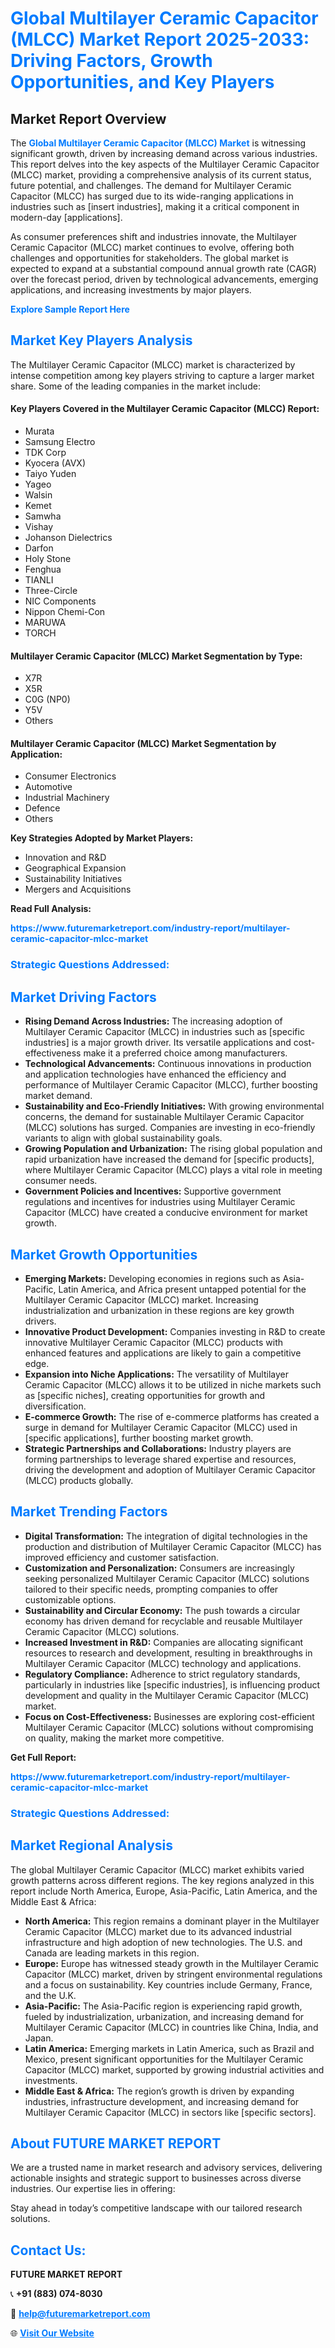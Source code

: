 <h1 style="color: #007BFF;">Global Multilayer Ceramic Capacitor (MLCC) Market Report 2025-2033: Driving Factors, Growth Opportunities, and Key Players</h1>

<section id="overview">
<h2>Market Report Overview</h2>
<p>The <a href="https://www.futuremarketreport.com/industry-report/multilayer-ceramic-capacitor-mlcc-market" style="color: #007BFF; text-decoration: none;"><strong>Global Multilayer Ceramic Capacitor (MLCC) Market</strong></a> is witnessing significant growth, driven by increasing demand across various industries. This report delves into the key aspects of the Multilayer Ceramic Capacitor (MLCC) market, providing a comprehensive analysis of its current status, future potential, and challenges. The demand for Multilayer Ceramic Capacitor (MLCC) has surged due to its wide-ranging applications in industries such as [insert industries], making it a critical component in modern-day [applications].</p>
<p>As consumer preferences shift and industries innovate, the Multilayer Ceramic Capacitor (MLCC) market continues to evolve, offering both challenges and opportunities for stakeholders. The global market is expected to expand at a substantial compound annual growth rate (CAGR) over the forecast period, driven by technological advancements, emerging applications, and increasing investments by major players.</p>
</section>

<section id="overview">
<p><a href="https://www.futuremarketreport.com/request-sample/reportId=60739" style="color: #007BFF; text-decoration: none;"><strong>Explore Sample Report Here</strong></a></p>
</section>

<section id="key-players">
<h2 style="color: #007BFF;">Market Key Players Analysis</h2>
<p>The Multilayer Ceramic Capacitor (MLCC) market is characterized by intense competition among key players striving to capture a larger market share. Some of the leading companies in the market include:</p>
<h4>Key Players Covered in the Multilayer Ceramic Capacitor (MLCC) Report:</h4>
<ul><li>Murata</li><li>Samsung Electro</li><li>TDK Corp</li><li>Kyocera (AVX)</li><li>Taiyo Yuden</li><li>Yageo</li><li>Walsin</li><li>Kemet</li><li>Samwha</li><li>Vishay</li><li>Johanson Dielectrics</li><li>Darfon</li><li>Holy Stone</li><li>Fenghua</li><li>TIANLI</li><li>Three-Circle</li><li>NIC Components</li><li>Nippon Chemi-Con</li><li>MARUWA</li><li>TORCH</li></ul>
<h4>Multilayer Ceramic Capacitor (MLCC) Market Segmentation by Type:</h4>
<ul><li>X7R</li><li>X5R</li><li>C0G (NP0)</li><li>Y5V</li><li>Others</li></ul>

<h4>Multilayer Ceramic Capacitor (MLCC) Market Segmentation by Application:</h4>
<ul><li>Consumer Electronics</li><li>Automotive</li><li>Industrial Machinery</li><li>Defence</li><li>Others</li></ul>
<p><strong>Key Strategies Adopted by Market Players:</strong></p>
<ul>
<li>Innovation and R&D</li>
<li>Geographical Expansion</li>
<li>Sustainability Initiatives</li>
<li>Mergers and Acquisitions</li>
</ul>
</section>

<section>
<p><strong>Read Full Analysis: </strong></p><a href="https://www.futuremarketreport.com/industry-report/multilayer-ceramic-capacitor-mlcc-market" style="color: #007BFF; text-decoration: none;"><strong>https://www.futuremarketreport.com/industry-report/multilayer-ceramic-capacitor-mlcc-market</strong></a>
<h3 style="color: #007BFF;">Strategic Questions Addressed:</h3>
</section>

<section id="driving-factors">
<h2 style="color: #007BFF;">Market Driving Factors</h2>
<ul>
<li><strong>Rising Demand Across Industries:</strong> The increasing adoption of Multilayer Ceramic Capacitor (MLCC) in industries such as [specific industries] is a major growth driver. Its versatile applications and cost-effectiveness make it a preferred choice among manufacturers.</li>
<li><strong>Technological Advancements:</strong> Continuous innovations in production and application technologies have enhanced the efficiency and performance of Multilayer Ceramic Capacitor (MLCC), further boosting market demand.</li>
<li><strong>Sustainability and Eco-Friendly Initiatives:</strong> With growing environmental concerns, the demand for sustainable Multilayer Ceramic Capacitor (MLCC) solutions has surged. Companies are investing in eco-friendly variants to align with global sustainability goals.</li>
<li><strong>Growing Population and Urbanization:</strong> The rising global population and rapid urbanization have increased the demand for [specific products], where Multilayer Ceramic Capacitor (MLCC) plays a vital role in meeting consumer needs.</li>
<li><strong>Government Policies and Incentives:</strong> Supportive government regulations and incentives for industries using Multilayer Ceramic Capacitor (MLCC) have created a conducive environment for market growth.</li>
</ul>
</section>

<section id="growth-opportunities">
<h2 style="color: #007BFF;">Market Growth Opportunities</h2>
<ul>
<li><strong>Emerging Markets:</strong> Developing economies in regions such as Asia-Pacific, Latin America, and Africa present untapped potential for the Multilayer Ceramic Capacitor (MLCC) market. Increasing industrialization and urbanization in these regions are key growth drivers.</li>
<li><strong>Innovative Product Development:</strong> Companies investing in R&D to create innovative Multilayer Ceramic Capacitor (MLCC) products with enhanced features and applications are likely to gain a competitive edge.</li>
<li><strong>Expansion into Niche Applications:</strong> The versatility of Multilayer Ceramic Capacitor (MLCC) allows it to be utilized in niche markets such as [specific niches], creating opportunities for growth and diversification.</li>
<li><strong>E-commerce Growth:</strong> The rise of e-commerce platforms has created a surge in demand for Multilayer Ceramic Capacitor (MLCC) used in [specific applications], further boosting market growth.</li>
<li><strong>Strategic Partnerships and Collaborations:</strong> Industry players are forming partnerships to leverage shared expertise and resources, driving the development and adoption of Multilayer Ceramic Capacitor (MLCC) products globally.</li>
</ul>
</section>

<section id="trending-factors">
<h2 style="color: #007BFF;">Market Trending Factors</h2>
<ul>
<li><strong>Digital Transformation:</strong> The integration of digital technologies in the production and distribution of Multilayer Ceramic Capacitor (MLCC) has improved efficiency and customer satisfaction.</li>
<li><strong>Customization and Personalization:</strong> Consumers are increasingly seeking personalized Multilayer Ceramic Capacitor (MLCC) solutions tailored to their specific needs, prompting companies to offer customizable options.</li>
<li><strong>Sustainability and Circular Economy:</strong> The push towards a circular economy has driven demand for recyclable and reusable Multilayer Ceramic Capacitor (MLCC) solutions.</li>
<li><strong>Increased Investment in R&D:</strong> Companies are allocating significant resources to research and development, resulting in breakthroughs in Multilayer Ceramic Capacitor (MLCC) technology and applications.</li>
<li><strong>Regulatory Compliance:</strong> Adherence to strict regulatory standards, particularly in industries like [specific industries], is influencing product development and quality in the Multilayer Ceramic Capacitor (MLCC) market.</li>
<li><strong>Focus on Cost-Effectiveness:</strong> Businesses are exploring cost-efficient Multilayer Ceramic Capacitor (MLCC) solutions without compromising on quality, making the market more competitive.</li>
</ul>
</section>

<section>
<p><strong>Get Full Report: </strong></p><a href="https://www.futuremarketreport.com/industry-report/multilayer-ceramic-capacitor-mlcc-market" style="color: #007BFF; text-decoration: none;"><strong>https://www.futuremarketreport.com/industry-report/multilayer-ceramic-capacitor-mlcc-market</strong></a>
<h3 style="color: #007BFF;">Strategic Questions Addressed:</h3>
</section>


<section id="regional-analysis">
<h2 style="color: #007BFF;">Market Regional Analysis</h2>
<p>The global Multilayer Ceramic Capacitor (MLCC) market exhibits varied growth patterns across different regions. The key regions analyzed in this report include North America, Europe, Asia-Pacific, Latin America, and the Middle East & Africa:</p>
<ul>
<li><strong>North America:</strong> This region remains a dominant player in the Multilayer Ceramic Capacitor (MLCC) market due to its advanced industrial infrastructure and high adoption of new technologies. The U.S. and Canada are leading markets in this region.</li>
<li><strong>Europe:</strong> Europe has witnessed steady growth in the Multilayer Ceramic Capacitor (MLCC) market, driven by stringent environmental regulations and a focus on sustainability. Key countries include Germany, France, and the U.K.</li>
<li><strong>Asia-Pacific:</strong> The Asia-Pacific region is experiencing rapid growth, fueled by industrialization, urbanization, and increasing demand for Multilayer Ceramic Capacitor (MLCC) in countries like China, India, and Japan.</li>
<li><strong>Latin America:</strong> Emerging markets in Latin America, such as Brazil and Mexico, present significant opportunities for the Multilayer Ceramic Capacitor (MLCC) market, supported by growing industrial activities and investments.</li>
<li><strong>Middle East & Africa:</strong> The region’s growth is driven by expanding industries, infrastructure development, and increasing demand for Multilayer Ceramic Capacitor (MLCC) in sectors like [specific sectors].</li>
</ul>
</section>

<footer>
<h2 style="color: #007BFF;">About FUTURE MARKET REPORT</h2>
<p>We are a trusted name in market research and advisory services, delivering actionable insights and strategic support to businesses across diverse industries. Our expertise lies in offering:</p>

<p>Stay ahead in today’s competitive landscape with our tailored research solutions.</p>

<h2 style="color: #007BFF;">Contact Us:</h2>
<p><strong>FUTURE MARKET REPORT</strong></p>
<p>📞 <strong>+91 (883) 074-8030</strong></p>
<p>📧 <strong><a href="mailto:help@futuremarketreport.com" style="color: #007BFF;">help@futuremarketreport.com</a></strong></p>
<p>🌐 <strong><a href="https://www.futuremarketreport.com/" style="color: #007BFF;">Visit Our Website</a></strong></p>
</footer>